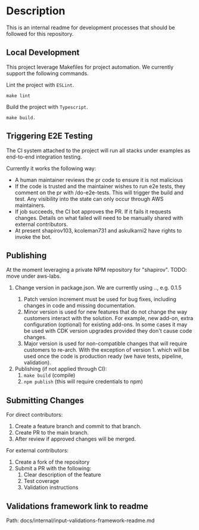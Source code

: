 # Description

This is an internal readme for development processes that should be followed for this repository.

## Local Development

This project leverage Makefiles for project automation. We currently support the following commands.

Lint the project with `ESLint`. 

```
make lint
```

Build the project with `Typescript`. 

```
make build.
```

## Triggering E2E Testing

The CI system attached to the project will run all stacks under examples as end-to-end integration testing. 

Currently it works the following way:

- A human maintainer reviews the pr code to ensure it is not malicious 
- If the code is trusted and the maintainer wishes to run e2e tests, they comment on the pr with /do-e2e-tests. This will trigger the build and test. Any visibility into the state can only occur through AWS maintainers.
- If job succeeds, the CI bot approves the PR. If it fails it requests changes. Details on what failed will need to be manually shared with external contributors.
- At present shapirov103, kcoleman731 and askulkarni2 have rights to invoke the bot. 

## Publishing

At the moment leveraging a private NPM repository for "shapirov". TODO: move under aws-labs.

1. Change version in package.json. We are currently using <major>.<minor>.<patch>, e.g. 0.1.5
   1. Patch version increment must be used for bug fixes, including changes in code and missing documentation.
   2. Minor version is used for new features that do not change the way customers interact with the solution. For example, new add-on, extra configuration (optional) for existing add-ons. In some cases it may be used with CDK version upgrades provided they don't cause code changes.
   3. Major version is used for non-compatible changes that will require customers to re-arch. With the exception of version 1. which will be used once the code is production ready (we have tests, pipeline, validation).
2. Publishing (if not applied through CI):
   1. `make build` (compile)
   2. `npm publish` (this will require credentials to npm)
   
## Submitting Changes

For   direct contributors:
1. Create a feature branch and commit to that branch.
2. Create PR to the main branch. 
3. After review if approved changes will be merged.

For external contributors:
1. Create a fork of the repository
2. Submit a PR with the following:
   1. Clear description of the feature
   2. Test coverage
   3. Validation instructions

## Validations framework link to readme

Path: docs/internal/input-validations-framework-readme.md